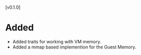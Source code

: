 [v0.1.0]

# Added

- Added traits for working with VM memory.
- Added a mmap based implemention for the Guest Memory.
